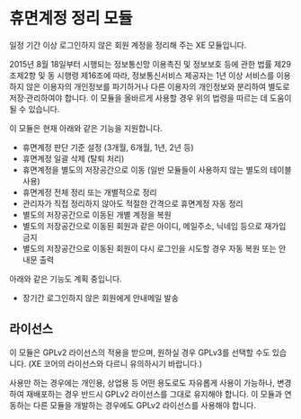 
휴면계정 정리 모듈
==================

일정 기간 이상 로그인하지 않은 회원 계정을 정리해 주는 XE 모듈입니다.

2015년 8월 18일부터 시행되는 정보통신망 이용촉진 및 정보보호 등에 관한 법률 제29조제2항 및 동 시행령 제16조에 따라,
정보통신서비스 제공자는 1년 이상 서비스를 이용하지 않은 이용자의 개인정보를 파기하거나
다른 이용자의 개인정보와 분리하여 별도로 저장·관리하여야 합니다.
이 모듈을 올바르게 사용할 경우 위의 법령을 따르는 데 도움이 될 수 있습니다.

이 모듈은 현재 아래와 같은 기능을 지원합니다.

- 휴면계정 판단 기준 설정 (3개월, 6개월, 1년, 2년 등)
- 휴면계정 일괄 삭제 (탈퇴 처리)
- 휴면계정을 별도의 저장공간으로 이동 (일반 모듈들이 사용하지 않는 별도의 테이블 사용)
- 휴면계정 전체 정리 또는 개별적으로 정리
- 관리자가 직접 정리하지 않아도 적절한 간격으로 휴면계정 자동 정리
- 별도의 저장공간으로 이동된 개별 계정을 복원
- 별도의 저장공간으로 이동된 회원과 같은 아이디, 메일주소, 닉네임 등으로 재가입 금지
- 별도의 저장공간으로 이동된 회원이 다시 로그인을 시도할 경우 자동 복원 또는 안내문 출력

아래와 같은 기능도 계획 중입니다.

- 장기간 로그인하지 않은 회원에게 안내메일 발송

라이선스
--------

이 모듈은 GPLv2 라이선스의 적용을 받으며, 원하실 경우 GPLv3를 선택할 수도 있습니다.
(XE 코어의 라이선스와 다르니 유의하시기 바랍니다.)

사용만 하는 경우에는 개인용, 상업용 등 어떤 용도로도 자유롭게 사용이 가능하나,
변경하여 재배포하는 경우 반드시 GPLv2 라이선스를 그대로 유지해야 합니다.
이 모듈과 연동하는 다른 모듈을 개발하는 경우에도 GPLv2 라이선스를 사용해야 합니다.
